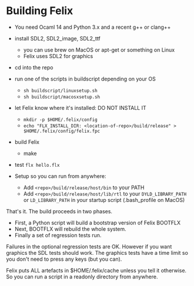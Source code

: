 # Building Felix
* You need Ocaml 14 and Python 3.x and a recent g++ or clang++
* install SDL2, SDL2_image, SDL2_ttf
  * you can use brew on MacOS or apt-get or something on Linux
  * Felix uses SDL2 for graphics

* cd into the repo
* run one of the scripts in buildscript depending on your OS
  * `sh buildscript/linuxsetup.sh`
  * `sh buildscript/macosxsetup.sh`
* let Felix know where it's installed: DO NOT INSTALL IT
  * `mkdir -p $HOME/.felix/config`
  * `echo "FLX_INSTALL_DIR: <location-of-repo>/build/release" > $HOME/.felix/config/felix.fpc`
* build Felix
  * make
* test `flx hello.flx`

* Setup so you can run from anywhere:
  * Add `<repo>/build/release/host/bin` to your PATH
  * Add `<repo>/build/release/host/lib/rtl` to your `DYLD_LIBRARY_PATH` or `LD_LIBRARY_PATH` in your startup script (.bash_profile on MacOS)

That's it. The build proceeds in two phases. 
* First, a Python script will build a bootstrap version of Felix BOOTFLX
* Next, BOOTFLX will rebuild the whole system.
* Finally a set of regression tests run.

Failures in the optional regression tests are OK.
However if you want graphics the SDL tests should work.
The graphics tests have a time limit so you don't need to 
press any keys (but you can).

Felix puts ALL artefacts in $HOME/.felix/cache unless you tell it otherwise.
So you can run a script in a readonly directory from anywhere.

